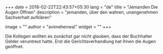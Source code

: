 +++
date        = 2018-02-22T22:43:57+05:30
lang        = "de"
title       = "Jemanden Die Augen Öffnen"
description = "jemanden, über den wahren, unangenehmen Sachverhalt aufklären"

image       = ""
author      = "avimehenwal"
widget      = ""
+++

Die Kollegen wollten es zunächst gar nicht glauben, dass der Buchhalter Gelder
veruntreut hatte. Erst die Gerichtsverhandlung hat ihnen die Augen geóffnet.
